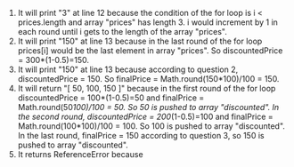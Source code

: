 1. It will print "3" at line 12 because the condition of the for loop is i < prices.length and array "prices" has length 3. i would increment by 1 in each round until i gets to the length of the array "prices".
2. It will print "150" at line 13 because in the last round of the for loop prices[i] would be the last element in array "prices". So discountedPrice = 300*(1-0.5)=150.
3. It will print "150" at line 13 because according to question 2, discountedPrice = 150. So finalPrice = Math.round(150*100)/100 = 150.
4. It will return "[ 50, 100, 150 ]" because in the first round of the for loop discountedPrice = 100*(1-0.5)=50 and finalPrice = Math.round(50*100)/100 = 50. So 50 is pushed to array "discounted". In the second round, discountedPrice = 200*(1-0.5)=100 and finalPrice = Math.round(100*100)/100 = 100. So 100 is pushed to array "discounted". In the last round, finalPrice = 150 according to question 3, so 150 is pushed to array "discounted".
5. It returns ReferenceError because 
